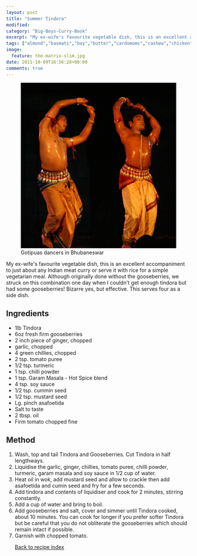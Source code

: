 ```yaml
---
layout: post
title: "Summer Tindora"
modified:
category: "Big-Boys-Curry-Book"
excerpt: "My ex-wife's favourite vegetable dish, this is an excellent accompaniment to just about any Indian"
tags: ["almond","basmati","bay","butter","cardomoms","cashew","chicken","cinnamon","cloves","cumin","ghee","lamb","mace","nuts","pepper","rice","saffron","turmeric"]
image:
  feature: the-matrix-slim.jpg
date: 2011-10-09T16:56:28+00:00
comments: true
---
```


<figure>
	<a href="/images/bbcb/pict1538.jpg" alt="Dancer, Bhubaneswar, Orissa,  India" title="Dancer, Bhubaneswar, Orissa,  India &#169; Ashley Kitson 12/09/2011"><img src="/images/bbcb/pict1538.jpg"/></a>
	<figcaption>Gotipuas dancers in Bhubaneswar</figcaption>
</figure>

My ex-wife's favourite vegetable dish, this is an excellent accompaniment to just about any Indian meat curry or serve it with rice for a simple vegetarian meal. Although originally done without the gooseberries, we struck on this combination one day when I couldn't get enough tindora but had some gooseberries! Bizarre yes, but effective. This serves four as a side dish.
        
## Ingredients
        
<ul><li>1lb Tindora</li><li>6oz fresh firm gooseberries</li><li>2 inch piece of ginger, chopped</li><li>garlic, chopped</li><li>4 green chillies, chopped</li><li>2 tsp. tomato puree</li><li>1/2 tsp. turmeric</li><li>1 tsp. chilli powder</li><li>1 tsp. Garam Masala - Hot Spice blend</li><li>4 tsp. soy sauce</li><li>1/2 tsp. cummin seed</li><li>1/2 tsp. mustard seed</li><li>Lg. pinch asafoetida</li><li>Salt to taste</li><li>2 tbsp. oil</li><li>Firm tomato chopped fine</li></ul>
        
## Method

<ol><li>Wash, top and tail Tindora and Gooseberries. Cut Tindora in half  lengthways.</li><li>Liquidise the garlic, ginger, chillies, tomato puree, chilli powder, turmeric, garam  masala and soy sauce in 1/2 cup of water.</li><li>Heat oil in wok, add mustard seed and allow to crackle then add asafoetida and cumin seed and fry for a few seconds.</li><li>Add tindora and contents of liquidiser and cook for 2 minutes, stirring constantly.</li><li>Add a cup of water and bring to boil.</li><li>Add gooseberries and salt, cover and simmer until Tindora cooked, about 10 minutes. You  can cook for longer if you prefer softer Tindora but be careful that you do not obliterate the gooseberries which should remain intact if possible.</li><li>Garnish with chopped tomato.</p>   

<a href="/bbcb">Back to recipe index</a>      